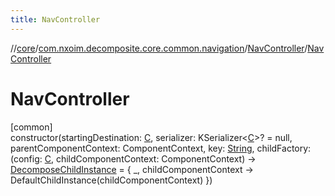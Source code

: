 ```yaml
---
title: NavController
---
```

//[core](../../../index.html)/[com.nxoim.decomposite.core.common.navigation](../index.html)/[NavController](index.html)/[NavController](-nav-controller.html)



# NavController



[common]\
constructor(startingDestination: [C](index.html), serializer: KSerializer&lt;[C](index.html)&gt;? = null, parentComponentContext: ComponentContext, key: [String](https://kotlinlang.org/api/latest/jvm/stdlib/kotlin/-string/index.html), childFactory: (config: [C](index.html), childComponentContext: ComponentContext) -&gt; [DecomposeChildInstance](../-decompose-child-instance/index.html) = { _, childComponentContext -&gt;
		DefaultChildInstance(childComponentContext)
	})




